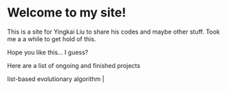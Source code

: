 # Welcome to my site!

This is a site for Yingkai Liu to share his codes and maybe other stuff.
Took me a a while to get hold of this.

Hope you like this... I guess?

Here are a list of ongoing and finished projects

list-based evolutionary algorithm | 
